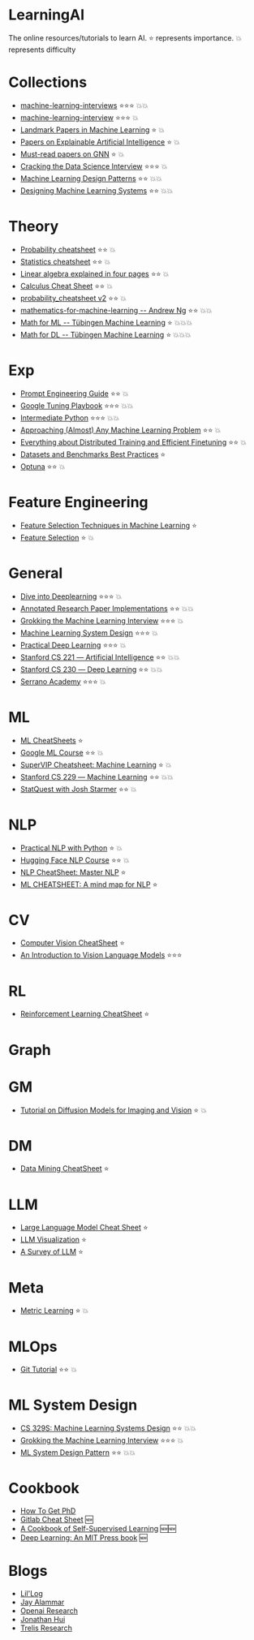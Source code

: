 # LearningAI
The online resources/tutorials to learn AI. ⭐ represents importance. 💥 represents difficulty

# Collections
* [machine-learning-interviews](https://github.com/alirezadir/Machine-Learning-Interviews/) ⭐⭐⭐  💥💥
* [machine-learning-interview](https://github.com/khangich/machine-learning-interview) ⭐⭐⭐  💥
* [Landmark Papers in Machine Learning](https://github.com/daturkel/learning-papers) ⭐  💥
* [Papers on Explainable Artificial Intelligence](https://github.com/anguyen8/XAI-papers) ⭐  💥
* [Must-read papers on GNN](https://github.com/thunlp/GNNPapers) ⭐  💥
* [Cracking the Data Science Interview](https://github.com/khanhnamle1994/cracking-the-data-science-interview/tree/master) ⭐⭐⭐  💥
* [Machine Learning Design Patterns](https://github.com/GoogleCloudPlatform/ml-design-patterns) ⭐⭐  💥💥
* [Designing Machine Learning Systems](https://github.com/chiphuyen/dmls-book) ⭐⭐  💥💥

# Theory
* [Probability cheatsheet](https://stanford.edu/~shervine/teaching/cme-106/cheatsheet-probability) ⭐⭐  💥
* [Statistics cheatsheet](https://stanford.edu/~shervine/teaching/cme-106/cheatsheet-statistics) ⭐⭐  💥
* [Linear algebra explained in four pages](https://souravsengupta.com/cds2016/lectures/Savov_Notes.pdf) ⭐⭐  💥
* [Calculus Cheat Sheet](https://tutorial.math.lamar.edu/pdf/Calculus_Cheat_Sheet_All.pdf) ⭐⭐  💥
* [probability_cheatsheet v2](https://static1.squarespace.com/static/54bf3241e4b0f0d81bf7ff36/t/55e9494fe4b011aed10e48e5/1441352015658/probability_cheatsheet.pdf) ⭐⭐  💥
* [mathematics-for-machine-learning -- Andrew Ng](https://www.bilibili.com/video/BV1Pg4y1X7Pa/) ⭐⭐  💥💥
* [Math for ML -- Tübingen Machine Learning](https://www.youtube.com/watch?v=PZwxF59DhYA&list=PL05umP7R6ij1a6KdEy8PVE9zoCv6SlHRS) ⭐  💥💥💥
* [Math for DL -- Tübingen Machine Learning](https://www.youtube.com/watch?v=gq0m_2Glz0g&list=PL05umP7R6ij0bo4UtMdzEJ6TiLOqj4ZCm) ⭐  💥💥💥

# Exp
* [Prompt Engineering Guide](https://www.promptingguide.ai/) ⭐⭐  💥
* [Google Tuning Playbook](https://github.com/google-research/tuning_playbook) ⭐⭐⭐  💥💥
* [Intermediate Python](https://docs.pythontab.com/interpy/) ⭐⭐⭐  💥💥
* [Approaching (Almost) Any Machine Learning Problem](https://docdrop.org/download_annotation_doc/AAAMLP-569to.pdf) ⭐⭐  💥
* [Everything about Distributed Training and Efficient Finetuning](https://sumanthrh.com/post/distributed-and-efficient-finetuning/) ⭐⭐  💥
* [Datasets and Benchmarks Best Practices](https://neuripsconf.medium.com/announcing-the-neurips-2021-datasets-and-benchmarks-track-644e27c1e66c/) ⭐
* [Optuna](https://github.com/optuna/optuna) ⭐⭐  💥

# Feature Engineering
* [Feature Selection Techniques in Machine Learning](https://www.kaggle.com/code/piyushagni5/feature-selection-techniques-in-machine-learning) ⭐
* [Feature Selection](https://www.youtube.com/watch?v=73SEn4TaCxs) ⭐ 💥

# General
* [Dive into Deeplearning](https://courses.d2l.ai/zh-v2/)  ⭐⭐⭐  💥
* [Annotated Research Paper Implementations](https://nn.labml.ai/index.html) ⭐⭐  💥💥
* [Grokking the Machine Learning Interview](https://www.educative.io/courses/grokking-the-machine-learning-interview) ⭐⭐⭐  💥
* [Machine Learning System Design](https://www.educative.io/courses/machine-learning-system-design) ⭐⭐⭐  💥
* [Practical Deep Learning](https://course.fast.ai/) ⭐⭐⭐  💥
* [Stanford CS 221 ― Artificial Intelligence](https://stanford.edu/~shervine/teaching/cs-221/) ⭐⭐  💥💥
* [Stanford CS 230 ― Deep Learning](https://stanford.edu/~shervine/teaching/cs-230/) ⭐⭐  💥💥
* [Serrano Academy](https://www.youtube.com/@SerranoAcademy) ⭐⭐⭐  💥

# ML
* [ML CheatSheets](https://sites.google.com/view/datascience-cheat-sheets/) ⭐
* [Google ML Course](https://developers.google.com/machine-learning) ⭐⭐ 💥
* [SuperVIP Cheatsheet: Machine Learning](https://sgfin.github.io/files/cheatsheets/cs229_2018_cheatsheet.pdf) ⭐  💥
* [Stanford CS 229 ― Machine Learning](https://stanford.edu/~shervine/teaching/cs-229/) ⭐⭐  💥💥
* [StatQuest with Josh Starmer](https://www.youtube.com/@statquest/featured) ⭐⭐ 💥

# NLP
* [Practical NLP with Python](https://www.nlplanet.org/course-practical-nlp/) ⭐  💥
* [Hugging Face NLP Course](https://huggingface.co/learn/nlp-course/) ⭐⭐  💥
* [NLP CheatSheet: Master NLP](https://www.kaggle.com/code/rftexas/nlp-cheatsheet-master-nlp)  ⭐
* [ML CHEATSHEET: A mind map for NLP](https://www.kaggle.com/code/rftexas/ml-cheatsheet-a-mind-map-for-nlp)  ⭐

# CV
* [Computer Vision CheatSheet](https://github.com/hagary/cv-cheatsheet/blob/master/cv-sheet.pdf)  ⭐
* [An Introduction to Vision Language Models](https://arxiv.org/pdf/2405.17247)  ⭐⭐⭐

# RL
* [Reinforcement Learning CheatSheet](https://github.com/linker81/Reinforcement-Learning-CheatSheet/blob/master/rl_cheatsheet.pdf)  ⭐

# Graph

# GM
* [Tutorial on Diffusion Models for Imaging and Vision](https://arxiv.org/pdf/2403.18103.pdf)  ⭐  💥

# DM
* [Data Mining CheatSheet](https://web.cs.ucla.edu/~patricia.xiao/files/CS145_Cheat_Sheet_Final.pdf)  ⭐

# LLM
* [Large Language Model Cheat Sheet](https://github.com/Abonia1/CheatSheet-LLM/blob/main/Large%20Language%20Model%20Cheat%20Sheet.pdf)  ⭐
* [LLM Visualization](https://bbycroft.net/llm)  ⭐
* [A Survey of LLM](https://arxiv.org/pdf/2303.18223)  ⭐

# Meta
* [Metric Learning](https://contrib.scikit-learn.org/metric-learn/introduction.html) ⭐  💥

# MLOps
* [Git Tutorial](https://www.bilibili.com/video/BV1wJ4m1u7te/?spm_id_from=333.788.top_right_bar_window_dynamic.content.click&vd_source=869cb7e1b21d276df4f7a13a62777aaf) ⭐⭐  💥

# ML System Design
* [CS 329S: Machine Learning Systems Design](https://stanford-cs329s.github.io/)  ⭐⭐  💥💥
* [Grokking the Machine Learning Interview](https://www.educative.io/courses/grokking-the-machine-learning-interview)  ⭐⭐⭐  💥
* [ML System Design Pattern](https://github.com/mercari/ml-system-design-pattern)  ⭐⭐  💥💥

# Cookbook
* [How To Get PhD](https://lahore.comsats.edu.pk/library/hub/How_to_get_PhD.pdf)
* [Gitlab Cheat Sheet](https://about.gitlab.com/images/press/git-cheat-sheet.pdf) 🆕
* [A Cookbook of Self-Supervised Learning](https://arxiv.org/pdf/2304.12210.pdf) 🆕🆕
* [Deep Learning: An MIT Press book](https://www.deeplearningbook.org/) 🆕

# Blogs
* [Lil'Log](https://lilianweng.github.io/)
* [Jay Alammar](https://jalammar.github.io/)
* [Openai Research](https://openai.com/news/)
* [Jonathan Hui](https://jonathan-hui.medium.com/)
* [Trelis Research](https://trelis.com/)
